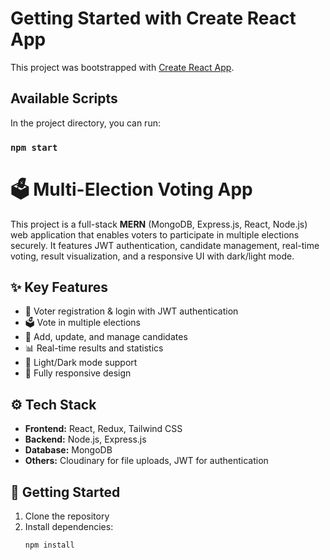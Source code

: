 # Getting Started with Create React App

This project was bootstrapped with [Create React App](https://github.com/facebook/create-react-app).

## Available Scripts

In the project directory, you can run:

### `npm start`

# 🗳️ Multi-Election Voting App

This project is a full-stack **MERN** (MongoDB, Express.js, React, Node.js) web application that enables voters to participate in multiple elections securely. It features JWT authentication, candidate management, real-time voting, result visualization, and a responsive UI with dark/light mode.

## ✨ **Key Features**
- 🔐 Voter registration & login with JWT authentication
- 🗳️ Vote in multiple elections
- 👤 Add, update, and manage candidates
- 📊 Real-time results and statistics
- 🌙 Light/Dark mode support
- 📱 Fully responsive design

## ⚙️ **Tech Stack**
- **Frontend:** React, Redux, Tailwind CSS
- **Backend:** Node.js, Express.js
- **Database:** MongoDB
- **Others:** Cloudinary for file uploads, JWT for authentication

## 🚀 **Getting Started**
1. Clone the repository  
2. Install dependencies:  
   ```bash
   npm install
